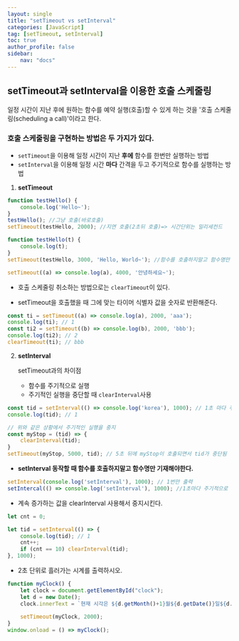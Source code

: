 ```yaml
---
layout: single
title: "setTimeout vs setInterval"
categories: [JavaScript]
tag: [setTimeout, setInterval]
toc: true
author_profile: false
sidebar:
    nav: "docs"
---
```


## setTimeout과 setInterval을 이용한 호출 스케줄링

일정 시간이 지난 후에 원하는 함수를 예약 실행(호출)할 수 있게 하는 것을 '호출 스케줄링(scheduling a call)'이라고 한다.

### 호출 스케줄링을 구현하는 방법은 두 가지가 있다.

- `setTimeout`을 이용해 일정 시간이 지난 **후에** 함수를 한번만 실행하는 방법
- `setInterval`을 이용해 일정 시간 **마다** 간격을 두고 주기적으로 함수를 실행하는 방법



1. **setTimeout**

```js
function testHello() {
    console.log('Hello~');
}
testHello(); //그냥 호출(바로호출)
setTimeout(testHello, 2000); //지연 호출(2초뒤 호출)=> 시간단위는 밀리세컨드 
```

```js
function testHello(t) {
    console.log(t);
}
setTimeout(testHello, 3000, 'Hello, World~'); //함수를 호출하지말고 함수명만 기재
```

```js
setTimeout((a) => console.log(a), 4000, '안녕하세요~');
```

- 호출 스케줄링 취소하는 방법으로는 `clearTimeout`이 있다.

- setTimeout을 호출했을 때 그에 맞는 타이머 식별자 값을 숫자로 반환해준다. 

```js
const ti = setTimeout((a) => console.log(a), 2000, 'aaa');
console.log(ti); // 1
const ti2 = setTimeout((b) => console.log(b), 2000, 'bbb');
console.log(ti2); // 2
clearTimeout(ti); // bbb
```



2. **setInterval**

   setTimeout과의 차이점

   - 함수를 주기적으로 실행
   - 주기적인 실행을 중단할 때 `clearInterval`사용

```js
const tid = setInterval(() => console.log('korea'), 1000); // 1초 마다 주기적으로 korea 출력
console.log(tid); // 1

// 위와 같은 상황에서 주기적인 실행을 중지
const myStop = (tid) => {
    clearInterval(tid);
}
setTimeout(myStop, 5000, tid); // 5초 뒤에 myStop이 호출되면서 tid가 중단됨
```

- **setInterval 동작할 때 함수를 호출하지말고 함수명만 기재해야한다.**

```js
setInterval(console.log('setInterval'), 1000); // 1번만 출력
setIntercal(() => console.log('setInterval'), 1000); //1초마다 주기적으로 출력
```

- 계속 증가하는 값을 clearInterval 사용해서 중지시킨다.

```js
let cnt = 0;

let tid = setInterval(() => {
    console.log(tid); // 1
    cnt++;
    if (cnt == 10) clearInterval(tid);
}, 1000);
```

- 2초 단위로 흘러가는 시계를 출력하시오.

```js
function myClock() {
    let clock = document.getElementById("clock");
    let d = new Date();
    clock.innerText = `현재 시각은 ${d.getMonth()+1}월${d.getDate()}일${d.getHours()}시${d.getMinutes()}분${d.getSeconds()}초 입니다`;
    
    setTimeout(myClock, 2000);
}
window.onload = () => myClock();
```

